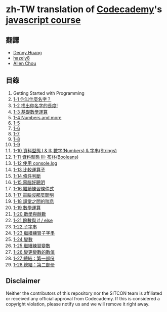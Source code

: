 zh-TW translation of [Codecademy](http://www.codecademy.com/)'s [javascript course](https://codecademy.com/learn/javascript)
===========================================================================

翻譯
----

* [Denny Huang](https://github.com/denny0223)
* [hazely8](https://github.com/hazely8)
* [Allen Chou](https://github.com/s3131212)


目錄
----
1. Getting Started with Programming
  1. [1-1 你叫什麼名字？](1-1_what-is-your-name.md)
  2. [1-2 找出你名字的長度!](1-2_Discover-the-length.md)
  3. [1-3 基礎數學運算](1-3_Basic-math.md)
  4. [1-4 Numbers and more](1-4_Numbers-and-more.md)
  5. [1-5 ](1-5_)
  6. [1-6 ](1-6_)
  7. [1-7 ](1-7_)
  8. [1-8 ](1-8_)
  9. [1-9 ](1-9_)
  10. [1-10 資料型態 I & II: 數字(Numbers) & 字串(Strings)](1-10_Data-Types-I-and-II-Numbers-and-Strings.md)
  11. [1-11 資料型態 III: 布林(Booleans)](1-11_Data-Type-III-Booleans.md)
  12. [1-12 使用 console.log](1-12_Using_console_log.md)
  13. [1-13 比較運算子](1-13_comparisons.md)
  14. [1-14 條件判斷](1-14_decisions_decisions.md)
  15. [1-15 電腦好聰明](1-15_computers_are_smart.md)
  16. [1-16 繼續練習條件式](1-16_more_practice_with_conditionals.md)
  17. [1-17 電腦沒那麼聰明](1-17_computers_arent_that_smart.md)
  18. [1-18 課堂之間的喘息](1-18_mid_lesson_breather.md)
  19. [1-19 數學運算](1-19_math.md)
  20. [1-20 數學與餘數](1-20_math_and_the_modulo.md)
  21. [1-21 餘數與 if / else](1-21_modulo_and_if_else.md)
  22. [1-22 子字串](1-22_substrings.md)
  23. [1-23 繼續練習子字串](1-23_more_substring_practice.md)
  24. [1-24 變數](1-24_variables.md)
  25. [1-25 繼續練習變數](1-25_more_variable_practice.md)
  26. [1-26 變更變數的數值](1-26_change_variable_values.md)
  27. [1-27 總結：第一部份](1-27_conclusion_part_1.md)
  28. [1-28 總結：第二部份](1-28_conclusion_part_2.md)

Disclaimer
----------
Neither the contributors of this repository nor the SITCON team is affiliated or received any official approval from Codecademy.
If this is considered a copyright violation, please notify us and we will remove it right away.
